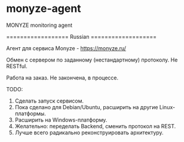 # monyze-agent
MONYZE monitoring agent

================== Russian ===================

Агент для сервиса Monyze - https://monyze.ru/

Обмен с сервером по заданному (нестандартному) протоколу. Не RESTful.

Работа на заказ. Не закончена, в процессе.

TODO:
1. Сделать запуск сервисом.
2. Пока сделано для Debian/Ubuntu, расширить на другие Linux-платформы.
3. Расширить на Windows-платформу.
4. Желательно: переделать Backend, сменить протокол на REST.
5. Лучше всего радикально реконструировать архитектуру.

